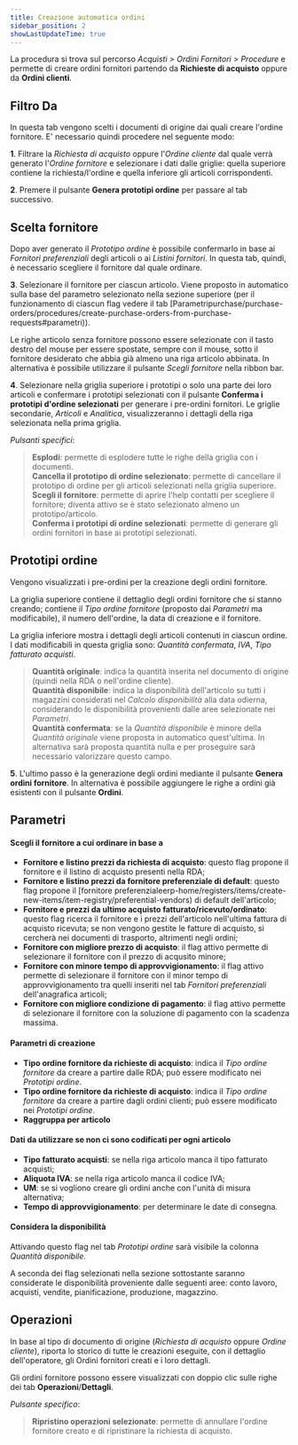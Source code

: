 ```yaml
---
title: Creazione automatica ordini
sidebar_position: 2
showLastUpdateTime: true
---
```


La procedura si trova sul percorso *Acquisti > Ordini Fornitori > Procedure* e permette di creare ordini fornitori partendo da **Richieste di acquisto** oppure da **Ordini clienti**.

## Filtro Da

In questa tab vengono scelti i documenti di origine dai quali creare l'ordine fornitore. E' necessario quindi procedere nel seguente modo:     

**1**.  Filtrare la *Richiesta di acquisto* oppure l'*Ordine cliente* dal quale verrà generato l'*Ordine fornitore* e selezionare i dati dalle griglie: quella superiore contiene la richiesta/l'ordine e quella inferiore gli articoli corrispondenti.   

**2**.  Premere il pulsante **Genera prototipi ordine** per passare al tab successivo.
 

## Scelta fornitore

Dopo aver generato il *Prototipo ordine* è possibile confermarlo in base ai *Fornitori preferenziali* degli articoli o ai *Listini fornitori*. In questa tab, quindi, è necessario scegliere il fornitore dal quale ordinare. 

**3**.  Selezionare il fornitore per ciascun articolo. Viene proposto in automatico sulla base del parametro selezionato nella sezione superiore (per il funzionamento di ciascun flag vedere il tab [Parametripurchase/purchase-orders/procedures/create-purchase-orders-from-purchase-requests#parametri)).

Le righe articolo senza fornitore possono essere selezionate con il tasto destro del mouse per essere spostate, sempre con il mouse, sotto il fornitore desiderato che abbia già almeno una riga articolo abbinata. In alternativa è possibile utilizzare il pulsante *Scegli fornitore* nella ribbon bar.   

**4**.  Selezionare nella griglia superiore i prototipi o solo una parte dei loro articoli e confermare i prototipi selezionati con il pulsante **Conferma i prototipi d'ordine selezionati** per generare i pre-ordini fornitori. Le griglie secondarie, *Articoli* e *Analitica*, visualizzeranno i dettagli della riga selezionata nella prima griglia.

*Pulsanti specifici*:

> **Esplodi**: permette di esplodere tutte le righe della griglia con i documenti.   
> **Cancella il prototipo di ordine selezionato**: permette di cancellare il prototipo di ordine per gli articoli selezionati nella griglia superiore.   
> **Scegli il fornitore**: permette di aprire l'help contatti per scegliere il fornitore; diventa attivo se è stato selezionato almeno un prototipo/articolo.   
> **Conferma i prototipi di ordine selezionati**: permette di generare gli ordini fornitori in base ai prototipi selezionati.   


## Prototipi ordine

Vengono visualizzati i pre-ordini per la creazione degli ordini fornitore.

La griglia superiore contiene il dettaglio degli ordini fornitore che si stanno creando; contiene il *Tipo ordine fornitore* (proposto dai *Parametri* ma modificabile), il numero dell'ordine, la data di creazione e il fornitore.

La griglia inferiore mostra i dettagli degli articoli contenuti in ciascun ordine. I dati modificabili in questa griglia sono: *Quantità confermata*, *IVA*, *Tipo fatturato acquisti*.
    
> **Quantità originale**: indica la quantità inserita nel documento di origine (quindi nella RDA o nell'ordine cliente).    
> **Quantità disponibile**: indica la disponibilità dell'articolo su tutti i magazzini considerati nel *Calcolo disponibilità* alla data odierna, considerando le disponibilità provenienti dalle aree selezionate nei *Parametri*.   
> **Quantità confermata**: se la *Quantità disponibile* è minore della *Quantità originale* viene proposta in automatico quest'ultima. In alternativa sarà proposta quantità nulla e per proseguire sarà necessario valorizzare questo campo.    


**5**.  L'ultimo passo è la generazione degli ordini mediante il pulsante **Genera ordini fornitore**. In alternativa è possibile aggiungere le righe a ordini già esistenti con il pulsante **Ordini**.        


## Parametri

#### Scegli il fornitore a cui ordinare in base a

- **Fornitore e listino prezzi da richiesta di acquisto**: questo flag propone il fornitore e il listino di acquisto presenti nella RDA;      
- **Fornitore e listino prezzi da fornitore preferenziale di default**: questo flag propone il [fornitore preferenzialeerp-home/registers/items/create-new-items/item-registry/preferential-vendors) di default dell'articolo;      
- **Fornitore e prezzi da ultimo acquisto fatturato/ricevuto/ordinato**: questo flag ricerca il fornitore e i prezzi dell'articolo nell'ultima fattura di acquisto ricevuta; se non vengono gestite le fatture di acquisto, si cercherà nei documenti di trasporto, altrimenti negli ordini;     
- **Fornitore con migliore prezzo di acquisto**: il flag attivo permette di selezionare il fornitore con il prezzo di acqusito minore;    
- **Fornitore con minore tempo di approvvigionamento**: il flag attivo permette di selezionare il fornitore con il minor tempo di approvvigionamento tra quelli inseriti nel tab *Fornitori preferenziali* dell'anagrafica articoli;   
- **Fornitore con migliore condizione di pagamento**: il flag attivo permette di selezionare il fornitore con la soluzione di pagamento con la scadenza massima.

#### Parametri di creazione

- **Tipo ordine fornitore da richieste di acquisto**: indica il *Tipo ordine fornitore* da creare a partire dalle RDA; può essere modificato nei *Prototipi ordine*.    
- **Tipo ordine fornitore da richieste di acquisto**: indica il *Tipo ordine fornitore* da creare a partire dagli ordini clienti; può essere modificato nei *Prototipi ordine*.    
- **Raggruppa per articolo**

#### Dati da utilizzare se non ci sono codificati per ogni articolo

- **Tipo fatturato acquisti**: se nella riga articolo manca il tipo fatturato acquisti;    
- **Aliquota IVA**: se nella riga articolo manca il codice IVA;    
- **UM**: se si vogliono creare gli ordini anche con l'unità di misura alternativa;    
- **Tempo di approvvigionamento**: per determinare le date di consegna.   

#### Considera la disponibilità

Attivando questo flag nel tab *Prototipi ordine* sarà visibile la colonna *Quantità disponibile*. 

A seconda dei flag selezionati nella sezione sottostante saranno considerate le disponibilità proveniente dalle seguenti aree: conto lavoro, acquisti, vendite, pianificazione, produzione, magazzino.

## Operazioni

In base al tipo di documento di origine (*Richiesta di acquisto* oppure *Ordine cliente*), riporta lo storico di tutte le creazioni eseguite, con il dettaglio dell'operatore, gli Ordini fornitori creati e i loro dettagli.

Gli ordini fornitore possono essere visualizzati con doppio clic sulle righe dei tab **Operazioni**/**Dettagli**.

*Pulsante specifico*:

> **Ripristino operazioni selezionate**: permette di annullare l'ordine fornitore creato e di ripristinare la richiesta di acquisto.
